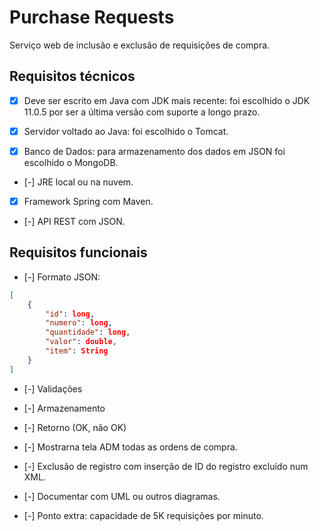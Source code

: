 # Purchase Requests

Serviço web de inclusão e exclusão de requisições de compra.

## Requisitos técnicos

* [x] Deve ser escrito em Java com JDK mais recente: foi escolhido o JDK 11.0.5 por ser a última versão com suporte a longo prazo.

* [x] Servidor voltado ao Java: foi escolhido o Tomcat.

* [x] Banco de Dados: para armazenamento dos dados em JSON foi escolhido o MongoDB.

* [-] JRE local ou na nuvem.

* [x] Framework Spring com Maven.

* [-] API REST com JSON.

## Requisitos funcionais

* [-] Formato JSON:

```json
[
    {
        "id": long,
        "numero": long,
        "quantidade": long,
        "valor": double,
        "item": String
    }
]
```

* [-] Validações

* [-] Armazenamento

* [-] Retorno (OK, não OK)

* [-] Mostrarna tela ADM todas as ordens de compra.

* [-] Exclusão de registro com inserção de ID do registro excluído num XML.

* [-] Documentar com UML ou outros diagramas.

* [-] Ponto extra: capacidade de 5K requisições por minuto.